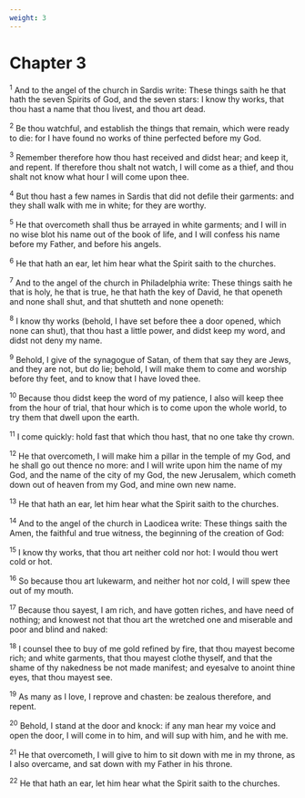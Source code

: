 ```yaml
---
weight: 3
---
```


# Chapter 3

<sup>1</sup> And to the angel of the church in Sardis write: These things saith he that hath the seven Spirits of God, and the seven stars: I know thy works, that thou hast a name that thou livest, and thou art dead. 

<sup>2</sup> Be thou watchful, and establish the things that remain, which were ready to die: for I have found no works of thine perfected before my God. 

<sup>3</sup> Remember therefore how thou hast received and didst hear; and keep it, and repent. If therefore thou shalt not watch, I will come as a thief, and thou shalt not know what hour I will come upon thee. 

<sup>4</sup> But thou hast a few names in Sardis that did not defile their garments: and they shall walk with me in white; for they are worthy. 

<sup>5</sup> He that overcometh shall thus be arrayed in white garments; and I will in no wise blot his name out of the book of life, and I will confess his name before my Father, and before his angels. 

<sup>6</sup> He that hath an ear, let him hear what the Spirit saith to the churches. 

<sup>7</sup> And to the angel of the church in Philadelphia write: These things saith he that is holy, he that is true, he that hath the key of David, he that openeth and none shall shut, and that shutteth and none openeth: 

<sup>8</sup> I know thy works (behold, I have set before thee a door opened, which none can shut), that thou hast a little power, and didst keep my word, and didst not deny my name. 

<sup>9</sup> Behold, I give of the synagogue of Satan, of them that say they are Jews, and they are not, but do lie; behold, I will make them to come and worship before thy feet, and to know that I have loved thee. 

<sup>10</sup> Because thou didst keep the word of my patience, I also will keep thee from the hour of trial, that hour which is to come upon the whole world, to try them that dwell upon the earth. 

<sup>11</sup> I come quickly: hold fast that which thou hast, that no one take thy crown. 

<sup>12</sup> He that overcometh, I will make him a pillar in the temple of my God, and he shall go out thence no more: and I will write upon him the name of my God, and the name of the city of my God, the new Jerusalem, which cometh down out of heaven from my God, and mine own new name. 

<sup>13</sup> He that hath an ear, let him hear what the Spirit saith to the churches. 

<sup>14</sup> And to the angel of the church in Laodicea write: These things saith the Amen, the faithful and true witness, the beginning of the creation of God: 

<sup>15</sup> I know thy works, that thou art neither cold nor hot: I would thou wert cold or hot. 

<sup>16</sup> So because thou art lukewarm, and neither hot nor cold, I will spew thee out of my mouth. 

<sup>17</sup> Because thou sayest, I am rich, and have gotten riches, and have need of nothing; and knowest not that thou art the wretched one and miserable and poor and blind and naked: 

<sup>18</sup> I counsel thee to buy of me gold refined by fire, that thou mayest become rich; and white garments, that thou mayest clothe thyself, and that the shame of thy nakedness be not made manifest; and eyesalve to anoint thine eyes, that thou mayest see. 

<sup>19</sup> As many as I love, I reprove and chasten: be zealous therefore, and repent. 

<sup>20</sup> Behold, I stand at the door and knock: if any man hear my voice and open the door, I will come in to him, and will sup with him, and he with me. 

<sup>21</sup> He that overcometh, I will give to him to sit down with me in my throne, as I also overcame, and sat down with my Father in his throne. 

<sup>22</sup> He that hath an ear, let him hear what the Spirit saith to the churches. 


